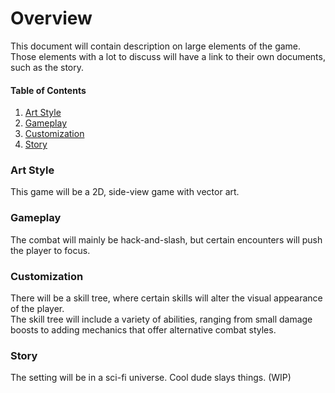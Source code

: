 # Overview
This document will contain description on large elements of the game. Those elements with a lot to discuss will have a link to their own documents, such as the story.

#### Table of Contents
1. [Art Style](https://github.com/pyerter/CSG-Zucchini/blob/master/storyboarding/Game%20Overview.md#Art-Style)
1. [Gameplay](https://github.com/pyerter/CSG-Zucchini/blob/master/storyboarding/Game%20Overview.md#Gameplay)
1. [Customization](https://github.com/pyerter/CSG-Zucchini/blob/master/storyboarding/Game%20Overview.md#Customization)
1. [Story](https://github.com/pyerter/CSG-Zucchini/blob/master/storyboarding/Game%20Overview.md#Story)


### Art Style

This game will be a 2D, side-view game with vector art.


### Gameplay

The combat will mainly be hack-and-slash, but certain encounters will push the player to focus.


### Customization

There will be a skill tree, where certain skills will alter the visual appearance of the player. <br/>
The skill tree will include a variety of abilities, ranging from small damage boosts to adding mechanics that offer alternative combat styles.


### Story

The setting will be in a sci-fi universe.
Cool dude slays things. (WIP)

